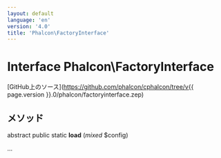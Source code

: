 ```yaml
---
layout: default
language: 'en'
version: '4.0'
title: 'Phalcon\FactoryInterface'
---
```


# Interface **Phalcon\FactoryInterface**

[GitHub上のソース](https://github.com/phalcon/cphalcon/tree/v{{ page.version }}.0/phalcon/factoryinterface.zep)

## メソッド

abstract public static **load** (*mixed* $config)

...
